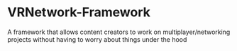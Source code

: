 # VRNetwork-Framework
A framework that allows content creators to work on multiplayer/networking projects without having to worry about things under the hood
